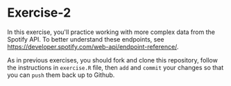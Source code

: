 # Exercise-2
In this exercise, you'll practice working with more complex data from the Spotify API. To better understand these endpoints, see <https://developer.spotify.com/web-api/endpoint-reference/>.

As in previous exercises, you should fork and clone this repository, follow the instructions in `exercise.R` file, then `add` and `commit` your changes so that you can `push` them back up to Github.
